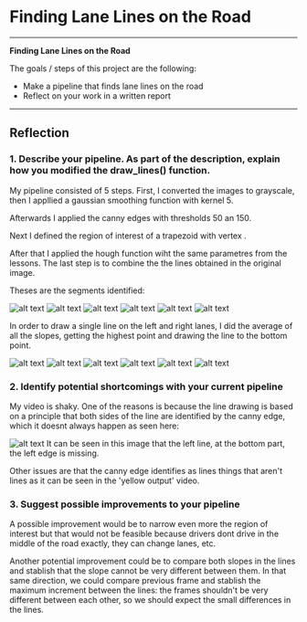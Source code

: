 # **Finding Lane Lines on the Road** 

---

**Finding Lane Lines on the Road**

The goals / steps of this project are the following:
* Make a pipeline that finds lane lines on the road
* Reflect on your work in a written report


[//]: # (Image References)

[image1]: ./output_images/Segment_solidWhiteRight.jpg
[image2]: ./output_images/Segment_solidWhiteCurve.jpg
[image3]: ./output_images/Segment_solidYellowCurve2.jpg
[image4]: ./output_images/Segment_solidYellowLeft.jpg
[image5]: ./output_images/Segment_whiteCarLaneSwitch.jpg
[image6]: ./output_images/Segment_solidYellowCurve.jpg
[image7]: ./output_images/Lines_solidWhiteRight.jpg
[image8]: ./output_images/Lines_solidWhiteCurve.jpg
[image9]: ./output_images/Lines_solidYellowCurve2.jpg
[image10]: ./output_images/Lines_solidYellowLeft.jpg
[image11]: ./output_images/Lines_whiteCarLaneSwitch.jpg
[image12]: ./output_images/Lines_solidYellowCurve.jpg

---

## Reflection

### 1. Describe your pipeline. As part of the description, explain how you modified the draw_lines() function.

My pipeline consisted of 5 steps. First, I converted the images to grayscale, then I appllied a gaussian smoothing function with kernel 5. 

Afterwards I applied the canny edges with thresholds 50 an 150. 

Next I defined the region of interest of a trapezoid with vertex . 

After that I applied the hough function wiht the same parametres from the lessons. The last step is to combine the the lines obtained in the original image.

Theses are the segments identified:

![alt text][image1]
![alt text][image2]
![alt text][image3]
![alt text][image4]
![alt text][image5]
![alt text][image6]

In order to draw a single line on the left and right lanes, I did the average of all the slopes, getting the highest point and drawing the line to the bottom point.

![alt text][image7]
![alt text][image8]
![alt text][image9]
![alt text][image10]
![alt text][image11]
![alt text][image12]

### 2. Identify potential shortcomings with your current pipeline

My video is shaky. One of the reasons is because the line drawing is based on a principle that both sides of the line are identified by the canny edge, which it doesnt always happen as seen here:

![alt text][image5]
It can be seen in this image that the left line, at the bottom part, the left edge is missing.

Other issues are that the canny edge identifies as lines things that aren't lines as it can be seen in the 'yellow output' video.

### 3. Suggest possible improvements to your pipeline

A possible improvement would be to narrow even more the region of interest but that would not be feasible because drivers dont drive in the middle of the road exactly, they can change lanes, etc. 

Another potential improvement could be to compare both slopes in the lines and stablish that the slope cannot be very different between them. 
In that same direction, we could compare previous frame and stablish the maximum increment between the lines: the frames shouldn't be very different between each other, so we should expect the small differences in the lines.
